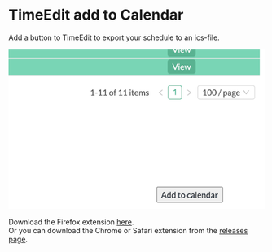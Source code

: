 # TimeEdit add to Calendar

Add a button to TimeEdit to export your schedule to an ics-file.

![screenshot](/screenshot.png?raw=true "Employee Data title")

Download the Firefox extension [here](https://addons.mozilla.org/nl/firefox/addon/timeedit-add-to-calendar/).  
Or you can download the Chrome or Safari extension from the [releases page](https://github.com/romanpeters/TimeEdit-add-to-calendar/releases/).
